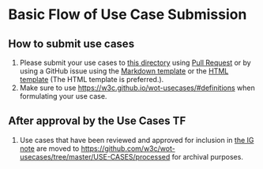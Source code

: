 # Basic Flow of Use Case Submission

## How to submit use cases

1. Please submit your use cases to [this directory](https://github.com/w3c/wot-usecases/tree/main/USE-CASES) using [Pull Request](https://github.com/w3c/wot-usecases/pulls) or by using a GitHub issue using the [Markdown template](use-case-template.md) or the [HTML template](use-case-template.html) (The HTML template is preferred.).
2. Make sure to use <https://w3c.github.io/wot-usecases/#definitions> when formulating your use case.

## After approval by the Use Cases TF

1. Use cases that have been reviewed and approved for inclusion in [the IG note](https://w3c.github.io/wot-usecases/) are moved to https://github.com/w3c/wot-usecases/tree/master/USE-CASES/processed for archival purposes.

